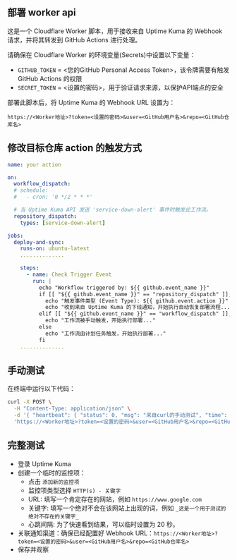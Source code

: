 ## 部署 worker api

这是一个 Cloudflare Worker 脚本，用于接收来自 Uptime Kuma 的 Webhook 请求，并将其转发到 GitHub Actions 进行处理。

请确保在 Cloudflare Worker 的环境变量(Secrets)中设置以下变量：

- `GITHUB_TOKEN` = <您的GitHub Personal Access Token>，该令牌需要有触发 GitHub Actions 的权限
- `SECRET_TOKEN` = <设置的密码>，用于验证请求来源，以保护API端点的安全

部署此脚本后，将 Uptime Kuma 的 Webhook URL 设置为：

```
https://<Worker地址>?token=<设置的密码>&user=<GitHub用户名>&repo=<GitHub仓库名>
```

## 修改目标仓库 action 的触发方式

```yml
name: your action

on:
  workflow_dispatch:
  # schedule:
  #   - cron: '0 */2 * * *'

  # 当 Uptime Kuma API 发送 'service-down-alert' 事件时触发此工作流。
  repository_dispatch:
    types: [service-down-alert]

jobs:
  deploy-and-sync:
    runs-on: ubuntu-latest
    ..............

    steps:
      - name: Check Trigger Event
        run: |
          echo "Workflow triggered by: ${{ github.event_name }}"
          if [[ "${{ github.event_name }}" == "repository_dispatch" ]]; then
            echo "触发事件类型 (Event Type): ${{ github.event.action }}"
            echo "收到来自 Uptime Kuma 的下线通知，开始执行自动恢复部署流程..."
          elif [[ "${{ github.event_name }}" == "workflow_dispatch" ]]; then
            echo "工作流被手动触发，开始执行部署..."
          else
            echo "工作流由计划任务触发，开始执行部署..."
          fi
    ..............
```

## 手动测试

在终端中运行以下代码：

```bash
curl -X POST \
  -H "Content-Type: application/json" \
  -d '{ "heartbeat": { "status": 0, "msg": "来自curl的手动测试", "time": "2025-09-16T00:00:00Z" }, "monitor": { "name": "手动验证监控" }, "msg": "这是一条手动验证通知。" }' \
  'https://<Worker地址>?token=<设置的密码>&user=<GitHub用户名>&repo=<GitHub仓库名>'
```

## 完整测试

- 登录 Uptime Kuma
- 创建一个临时的监控项：
  - 点击 `添加新的监控项`
  - 监控项类型选择 `HTTP(s) - 关键字`
  - URL: 填写一个肯定存在的网站，例如 `https://www.google.com`
  - 关键字: 填写一个绝对不会在该网站上出现的词，例如 `_这是一个用于测试的绝对不存在的关键字_`
  - 心跳间隔: 为了快速看到结果，可以临时设置为 20 秒。
- 关联通知渠道：确保已经配置好 Webhook URL：`https://<Worker地址>?token=<设置的密码>&user=<GitHub用户名>&repo=<GitHub仓库名>`
- 保存并观察
